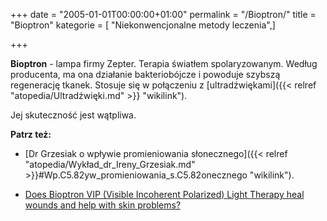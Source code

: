 +++
date = "2005-01-01T00:00:00+01:00"
permalink = "/Bioptron/"
title = "Bioptron"
kategorie = [ "Niekonwencjonalne metody leczenia",]

+++

**Bioptron** - lampa firmy Zepter. Terapia światłem spolaryzowanym. Według producenta, ma ona działanie bakteriobójcze i powoduje szybszą regenerację tkanek. Stosuje się w połączeniu z [ultradźwiękami]({{< relref "atopedia/Ultradźwięki.md" >}} "wikilink").

Jej skuteczność jest wątpliwa.

**Patrz też:**

-   [Dr Grzesiak o wpływie promieniowania słonecznego]({{< relref "atopedia/Wykład_dr_Ireny_Grzesiak.md" >}}#Wp.C5.82yw_promieniowania_s.C5.82onecznego "wikilink").

<!-- -->

-   [Does Bioptron VIP (Visible Incoherent Polarized) Light Therapy heal wounds and help with skin problems?](http://skeptics.stackexchange.com/questions/5017/does-bioptron-vip-visible-incoherent-polarized-light-therapy-heal-wounds-and-h)
